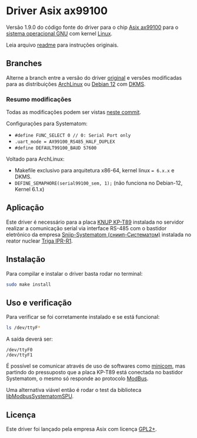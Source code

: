 # Driver Asix ax99100

Versão 1.9.0 do código fonte do driver para o chip [Asix ax99100](https://www.asix.com.tw/en/product/Interface/PCIe_Bridge/AX99100) para o [sistema operacional GNU](https://www.gnu.org) com kernel [Linux](https://www.linux.org).

Leia arquivo [readme](https://github.com/CDTN-CNEM/Driver-ax99100/blob/Original/readme) para instruções originais.

## Branches

Alterne a branch entre a versão do driver [original](https://github.com/CDTN-CNEM/Driver-ax99100/tree/Original) e versões modificadas para as distribuições [ArchLinux](https://github.com/CDTN-CNEM/Driver-ax99100/tree/ArchLinux) ou [Debian 12](https://github.com/CDTN-CNEM/Driver-ax99100/tree/Debian-12) com [DKMS](https://pt.wikipedia.org/wiki/Dynamic_Kernel_Module_Support).

### Resumo modificações

Todas as modificações podem ser vistas [neste commit](https://github.com/CDTN-CNEM/Driver-Asix-ax99100/commit/b20d02f34283465309f6db3a5a11cccc0861c1f8).

Configurações para Systematom:
- ```#define FUNC_SELECT 0 // 0: Serial Port only```
- ```.uart_mode = AX99100_RS485_HALF_DUPLEX```
- ```#define DEFAULT99100_BAUD 57600```

Voltado para ArchLinux:
- Makefile exclusivo para arquitetura x86-64, kernel linux ```= 6.x.x``` e DKMS.
- ```DEFINE_SEMAPHORE(serial99100_sem, 1);``` (não funciona no Debian-12, Kernel 6.1.x)

## Aplicação

Este driver é necessário para a placa [KNUP KP-T89](https://novaknup.com.br/produto/placa-pci-e-serial-2-portas-t89) instalada no servidor realizar a comunicação serial via interface RS-485 com o bastidor eletrônico da empresa [Sniip-Systematom (сниип-Систематом)](http://www.systematom.ru) instalada no reator nuclear [Triga IPR-R1](https://www.gov.br/cdtn/pt-br/assuntos/noticias/por-dentro-do-reator-triga).

## Instalação

Para compilar e instalar o driver basta rodar no terminal:

```Bash
sudo make install
```

## Uso e verificação

Para verificar se foi corretamente instalado e se está funcional:

```Bash
ls /dev/ttyF*
```

A saída deverá ser:
```
/dev/ttyF0
/dev/ttyF1
```

É possível se comunicar através de uso de softwares como [minicom](https://salsa.debian.org/minicom-team/minicom), mas partindo do pressuposto que a placa KP-T89 está conectada no bastidor Systematom, o mesmo só responde ao protocolo [ModBus](https://pt.wikipedia.org/wiki/Modbus). 

Uma alternativa viável então é rodar o test da biblioteca [libModbusSystematomSPU](https://github.com/CDTN-CNEM/libModbusSystematomSPU).

## Licença

Este driver foi lançado pela empresa Asix com licença [GPL2+](https://github.com/CDTN-CNEM/Driver-ax99100/blob/Original/LICENSE).

